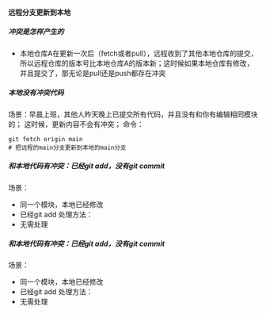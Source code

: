 #### 远程分支更新到本地
##### 冲突是怎样产生的
* 本地仓库A在更新一次后（fetch或者pull），远程收到了其他本地仓库的提交，所以远程仓库的版本号比本地仓库A的版本新；这时候如果本地仓库有修改，并且提交了，那无论是pull还是push都存在冲突

##### 本地没有冲突代码
场景：早晨上班，其他人昨天晚上已提交所有代码，并且没有和你有编辑相同模块的；
这时候，更新内容不会有冲突；
命令：
```
git fetch origin main
# 把远程的main分支更新到本地的main分支
```

##### 和本地代码有冲突：已经git add，没有git commit
场景：
* 同一个模块，本地已经修改
* 已经git add
处理方法：
* 无需处理

##### 和本地代码有冲突：已经git add，没有git commit
场景：
* 同一个模块，本地已经修改
* 已经git add
处理方法：
* 无需处理
